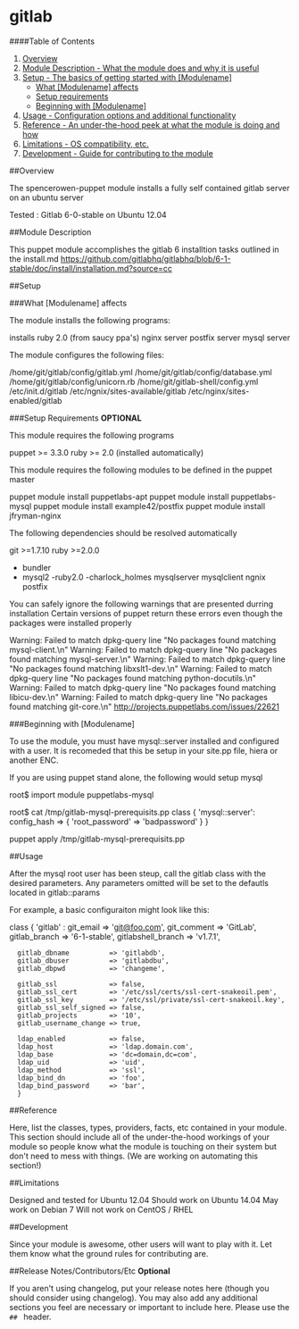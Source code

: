 # gitlab #


####Table of Contents

1. [Overview](#overview)
2. [Module Description - What the module does and why it is useful](#module-description)
3. [Setup - The basics of getting started with [Modulename]](#setup)
    * [What [Modulename] affects](#what-[modulename]-affects)
    * [Setup requirements](#setup-requirements)
    * [Beginning with [Modulename]](#beginning-with-[Modulename])
4. [Usage - Configuration options and additional functionality](#usage)
5. [Reference - An under-the-hood peek at what the module is doing and how](#reference)
5. [Limitations - OS compatibility, etc.](#limitations)
6. [Development - Guide for contributing to the module](#development)

##Overview

The spencerowen-puppet module installs a fully self contained gitlab server on an ubuntu server

Tested :
Gitlab 6-0-stable on Ubuntu 12.04

 

##Module Description

This puppet module accomplishes the gitlab 6 installtion tasks outlined in the install.md 
https://github.com/gitlabhq/gitlabhq/blob/6-1-stable/doc/install/installation.md?source=cc





##Setup

###What [Modulename] affects

The module installs the following programs:

installs ruby 2.0 (from saucy ppa's)
nginx server
postfix server
mysql server

The module configures the following files:

/home/git/gitlab/config/gitlab.yml
/home/git/gitlab/config/database.yml
/home/git/gitlab/config/unicorn.rb
/home/git/gitlab-shell/config.yml
/etc/init.d/gitlab
/etc/ngnix/sites-available/gitlab
/etc/nginx/sites-enabled/gitlab

###Setup Requirements **OPTIONAL**

This module requires the following programs

puppet >= 3.3.0
ruby   >= 2.0 (installed automatically)


This module requires the following modules to be defined in the puppet master

puppet module install puppetlabs-apt
puppet module install puppetlabs-mysql
puppet module install example42/postfix
puppet module install jfryman-nginx


The following dependencies should be resolved automatically

git  		>=1.7.10
ruby 		>=2.0.0
- bundler
- mysql2
-ruby2.0
-charlock_holmes
mysqlserver
mysqlclient
ngnix
postfix


You can safely ignore the following warnings that are presented durring installation
Certain versions of puppet return these errors even though the packages were installed properly

Warning: Failed to match dpkg-query line "No packages found matching mysql-client.\n"
Warning: Failed to match dpkg-query line "No packages found matching mysql-server.\n"
Warning: Failed to match dpkg-query line "No packages found matching libxslt1-dev.\n"
Warning: Failed to match dpkg-query line "No packages found matching python-docutils.\n"
Warning: Failed to match dpkg-query line "No packages found matching libicu-dev.\n"
Warning: Failed to match dpkg-query line "No packages found matching git-core.\n"
http://projects.puppetlabs.com/issues/22621


	
###Beginning with [Modulename]	

To use the module, you must have mysql::server installed and configured with a user. 
It is recomeded that this be setup in your site.pp file, hiera or another ENC.


If you are using puppet stand alone, the following would setup mysql

root$ import module puppetlabs-mysql

root$ cat /tmp/gitlab-mysql-prerequisits.pp
  class { 'mysql::server':
    config_hash => { 'root_password' => 'badpassword' }
  }
  
puppet apply /tmp/gitlab-mysql-prerequisits.pp

  

	 
##Usage


After the mysql root user has been steup, call the gitlab class with the desired parameters. 
Any parameters omitted will be set to the defautls located in gitlab::params

For example, a basic configuraiton might look like this: 

  class { 'gitlab' : 
	  git_email              => 'git@foo.com',
	  git_comment            => 'GitLab',
	  gitlab_branch          => '6-1-stable',
	  gitlabshell_branch     => 'v1.7.1',
	  
	  gitlab_dbname          => 'gitlabdb',
	  gitlab_dbuser          => 'gitlabdbu',
	  gitlab_dbpwd           => 'changeme',
	  
	  gitlab_ssl             => false,
	  gitlab_ssl_cert        => '/etc/ssl/certs/ssl-cert-snakeoil.pem',
	  gitlab_ssl_key         => '/etc/ssl/private/ssl-cert-snakeoil.key',
	  gitlab_ssl_self_signed => false,
	  gitlab_projects        => '10',
	  gitlab_username_change => true,
	  
	  ldap_enabled           => false,
	  ldap_host              => 'ldap.domain.com',
	  ldap_base              => 'dc=domain,dc=com',
	  ldap_uid               => 'uid',
	  ldap_method            => 'ssl',
	  ldap_bind_dn           => 'foo',
	  ldap_bind_password     => 'bar',
	  }
	  
	  
##Reference

Here, list the classes, types, providers, facts, etc contained in your module. This section should include all of the under-the-hood workings of your module so people know what the module is touching on their system but don't need to mess with things. (We are working on automating this section!)

##Limitations

Designed and tested for Ubuntu 12.04
Should work on Ubuntu 14.04
May work on Debian 7
Will not work on CentOS / RHEL


##Development

Since your module is awesome, other users will want to play with it. Let them know what the ground rules for contributing are.

##Release Notes/Contributors/Etc **Optional**

If you aren't using changelog, put your release notes here (though you should consider using changelog). You may also add any additional sections you feel are necessary or important to include here. Please use the `## ` header. 